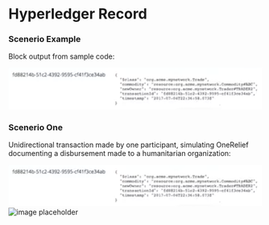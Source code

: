 # Hyperledger Record

### Scenerio Example

Block output from sample code:

![Example output](https://github.com/Brentophillips/OneRelief-Hyperledger/blob/bp-edit/images/Blockchain_example_record.png)

### Scenerio One

Unidirectional transaction made by one participant, simulating OneRelief documenting a disbursement made to a humanitarian organization:

![Example output](https://github.com/Brentophillips/OneRelief-Hyperledger/blob/bp-edit/images/Blockchain_example_record.png)
![image placeholder]()

